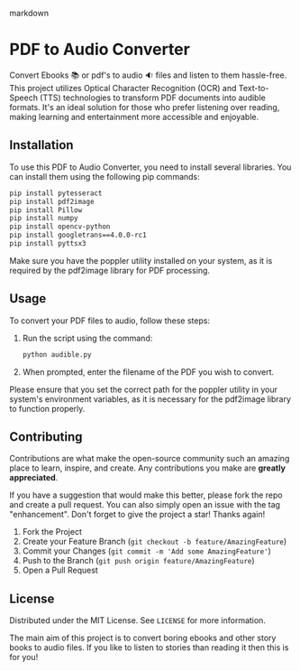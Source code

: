 markdown
# PDF to Audio Converter

Convert Ebooks 📚 or pdf's to audio 🔉 files and listen to them hassle-free. This project utilizes Optical Character Recognition (OCR) and Text-to-Speech (TTS) technologies to transform PDF documents into audible formats. It's an ideal solution for those who prefer listening over reading, making learning and entertainment more accessible and enjoyable.

## Installation

To use this PDF to Audio Converter, you need to install several libraries. You can install them using the following pip commands:

```bash
pip install pytesseract
pip install pdf2image
pip install Pillow
pip install numpy
pip install opencv-python
pip install googletrans==4.0.0-rc1
pip install pyttsx3
```

Make sure you have the poppler utility installed on your system, as it is required by the pdf2image library for PDF processing.

## Usage

To convert your PDF files to audio, follow these steps:

1. Run the script using the command:
   ```bash
   python audible.py
   ```
2. When prompted, enter the filename of the PDF you wish to convert.

Please ensure that you set the correct path for the poppler utility in your system's environment variables, as it is necessary for the pdf2image library to function properly.

## Contributing

Contributions are what make the open-source community such an amazing place to learn, inspire, and create. Any contributions you make are **greatly appreciated**.

If you have a suggestion that would make this better, please fork the repo and create a pull request. You can also simply open an issue with the tag "enhancement".
Don't forget to give the project a star! Thanks again!

1. Fork the Project
2. Create your Feature Branch (`git checkout -b feature/AmazingFeature`)
3. Commit your Changes (`git commit -m 'Add some AmazingFeature'`)
4. Push to the Branch (`git push origin feature/AmazingFeature`)
5. Open a Pull Request

## License

Distributed under the MIT License. See `LICENSE` for more information.

The main aim of this project is to convert boring ebooks and other story books to audio files.
If you like to listen to stories than reading it then this is for you!
